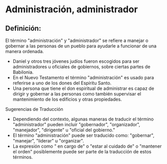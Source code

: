 # Administración, administrador

## Definición: 

El término "administración" y "administrador" se refiere a manejar o gobernar a las personas de un pueblo para ayudarle a funcionar de una manera ordenada.

* Daniel y otros tres jóvenes judíos fueron escogidos para ser administradores u oficiales de gobiernos, sobre ciertas partes de Babilonia.
* En el Nuevo Testamento el término "administración" es usado para referirse a uno de los dones del Espíritu Santo.
* Una persona que tiene el don espiritual de administrar es capaz de dirigir y gobernar a las personas como también supervisar el mantenimiento de los edificios y otras propiedades.

Sugerencias de Traducción

* Dependiendo del contexto, algunas maneras de traducir el término "administrador" pueden incluir "gobernador", "organizador", "manejador", "dirigente" u "oficial del gobierno."
* El término "administración" puede ser traducido como: "gobernar", "manejar", "liderar" u "organizar".
* La expresión como " en cargo de" o "estar al cuidado de" o "mantener el orden" posiblemente puede ser parte de la traducción de estos términos.

